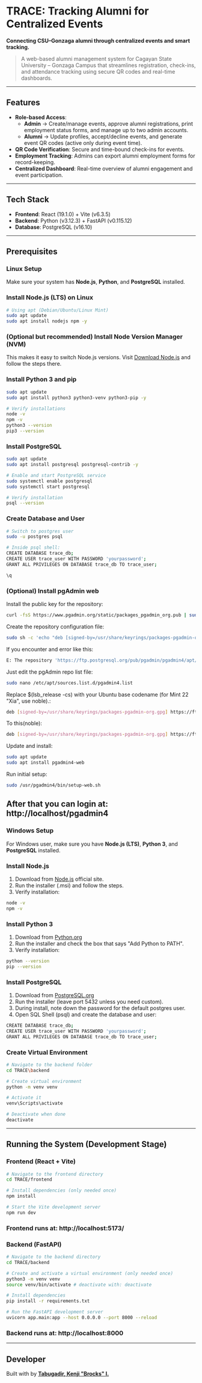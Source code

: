 # TRACE: Tracking Alumni for Centralized Events
**Connecting CSU–Gonzaga alumni through centralized events and smart tracking.**

> A web-based alumni management system for Cagayan State University – Gonzaga Campus that streamlines registration, check-ins, and attendance tracking using secure QR codes and real-time dashboards.

---

## Features  
- **Role-based Access**:  
  - **Admin** → Create/manage events, approve alumni registrations, print employment status forms, and manage up to two admin accounts.  
  - **Alumni** → Update profiles, accept/decline events, and generate event QR codes (active only during event time).  
- **QR Code Verification**: Secure and time-bound check-ins for events.  
- **Employment Tracking**: Admins can export alumni employment forms for record-keeping.  
- **Centralized Dashboard**: Real-time overview of alumni engagement and event participation.  

---

## Tech Stack  
- **Frontend**: React (19.1.0) + Vite (v6.3.5) 
- **Backend**: Python (v3.12.3) + FastAPI (v0.115.12)  
- **Database**: PostgreSQL (v16.10)

---

## Prerequisites 

### Linux Setup
Make sure your system has **Node.js**, **Python**, and **PostgreSQL** installed.

### Install Node.js (LTS) on Linux
```bash
# Using apt (Debian/Ubuntu/Linux Mint)
sudo apt update
sudo apt install nodejs npm -y
```

### (Optional but recommended) Install Node Version Manager (NVM)
This makes it easy to switch Node.js versions. 
Visit [Download Node.js](https://nodejs.org/en/download) and follow the steps there.

### Install Python 3 and pip
```bash
sudo apt update
sudo apt install python3 python3-venv python3-pip -y

# Verify installations
node -v
npm -v
python3 --version
pip3 --version
```

### Install PostgreSQL
```bash
sudo apt update
sudo apt install postgresql postgresql-contrib -y

# Enable and start PostgreSQL service
sudo systemctl enable postgresql
sudo systemctl start postgresql

# Verify installation
psql --version
```

### Create Database and User
```bash
# Switch to postgres user
sudo -u postgres psql

# Inside psql shell:
CREATE DATABASE trace_db;
CREATE USER trace_user WITH PASSWORD 'yourpassword';
GRANT ALL PRIVILEGES ON DATABASE trace_db TO trace_user;

\q
```

### (Optional) Install pgAdmin web
Install the public key for the repository:
```bash
curl -fsS https://www.pgadmin.org/static/packages_pgadmin_org.pub | sudo gpg --dearmor -o /usr/share/keyrings/packages-pgadmin-org.gpg
```

Create the repository configuration file:
```bash
sudo sh -c 'echo "deb [signed-by=/usr/share/keyrings/packages-pgadmin-org.gpg] https://ftp.postgresql.org/pub/pgadmin/pgadmin4/apt/$(lsb_release -cs) pgadmin4 main" > /etc/apt/sources.list.d/pgadmin4.list && apt update'
```

If you encounter and error like this:
```bash
E: The repository 'https://ftp.postgresql.org/pub/pgadmin/pgadmin4/apt/xia pgadmin4 Release' does not have a Release file. N: Updating from such a repository can't be done securely, and is therefore disabled by default. N: See apt-secure(8) manpage for repository creation and user configuration details.
```

Just edit the pgAdmin repo list file:
```bash
sudo nano /etc/apt/sources.list.d/pgadmin4.list
```

Replace $(lsb_release -cs) with your Ubuntu base codename (for Mint 22 "Xia", use noble).:
```bash
deb [signed-by=/usr/share/keyrings/packages-pgadmin-org.gpg] https://ftp.postgresql.org/pub/pgadmin/pgadmin4/apt/xia pgadmin4 main
```

To this(noble):
```bash
deb [signed-by=/usr/share/keyrings/packages-pgadmin-org.gpg] https://ftp.postgresql.org/pub/pgadmin/pgadmin4/apt/noble pgadmin4 main
```

Update and install:
```bash
sudo apt update
sudo apt install pgadmin4-web
```

Run initial setup:
```bash
sudo /usr/pgadmin4/bin/setup-web.sh
```

After that you can login at: **http://localhost/pgadmin4**
---

### Windows Setup
For Windows user, make sure you have **Node.js (LTS)**, **Python 3**, and **PostgreSQL** installed.

### Install Node.js
1. Download from [Node.js](https://nodejs.org/en/download) official site.
2. Run the installer (.msi) and follow the steps.
3. Verify installation:
```bash
node -v
npm -v
```

### Install Python 3
1. Download from [Python.org](https://www.python.org/downloads/)
2. Run the installer and check the box that says "Add Python to PATH".
3. Verify installation:
```bash
python --version
pip --version
```

### Install PostgreSQL
1. Download from [PostgreSQL.org](https://www.pgadmin.org/download/pgadmin-4-windows/)
2. Run the installer (leave port 5432 unless you need custom).
3. During install, note down the password for the default postgres user.
4. Open SQL Shell (psql) and create the database and user:
```bash
CREATE DATABASE trace_db;
CREATE USER trace_user WITH PASSWORD 'yourpassword';
GRANT ALL PRIVILEGES ON DATABASE trace_db TO trace_user;
```

### Create Virtual Environment
```bash
# Navigate to the backend folder
cd TRACE\backend

# Create virtual environment
python -m venv venv

# Activate it
venv\Scripts\activate

# Deactivate when done
deactivate
```

---

## Running the System (Development Stage)

### Frontend (React + Vite)
```bash
# Navigate to the frontend directory
cd TRACE/frontend

# Install dependencies (only needed once)
npm install

# Start the Vite development server
npm run dev
```
### Frontend runs at: http://localhost:5173/

### Backend (FastAPI)
```bash
# Navigate to the backend directory
cd TRACE/backend

# Create and activate a virtual environment (only needed once)
python3 -m venv venv
source venv/bin/activate # deactivate with: deactivate

# Install dependencies
pip install -r requirements.txt

# Run the FastAPI development server
uvicorn app.main:app --host 0.0.0.0 --port 8000 --reload
```
### Backend runs at: http://localhost:8000

---

## Developer
Built with by [**Tabugadir, Kenji "Brocks" I.**](https://www.facebook.com/Wackyfu/)